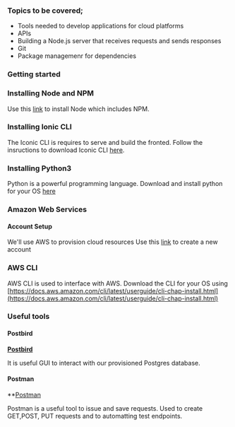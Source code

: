 
### Topics to be covered;

- Tools needed to develop applications for cloud platforms
- APIs
- Building a Node.js server that receives requests and sends responses
- Git
- Package managemenr for dependencies

### Getting started

### Installing Node and NPM 

Use this [link](https://nodejs.org/en/download/) to install Node which includes NPM.

### Installing Ionic CLI

The Iconic CLI is requires to serve and build the fronted. Follow the insructions to download Iconic CLI [here](https://ionicframework.com/docs/installation/cli).

### Installing Python3

Python is a powerful programming language. Download and install python for your OS [here](https://www.python.org/downloads/)

### Amazon Web Services
  
#### Account Setup

We'll use AWS to provision cloud resources
Use this [link](https://portal.aws.amazon.com/billing/signup#/) to create a new account

### AWS CLI 

AWS CLI is used to interface with AWS. Download the CLI for your OS using [https://docs.aws.amazon.com/cli/latest/userguide/cli-chap-install.html](https://docs.aws.amazon.com/cli/latest/userguide/cli-chap-install.html)

### Useful tools 

#### Postbird

**[Postbird](https://github.com/paxa/postbird)**

It is useful GUI to interact with our provisioned Postgres database.

#### Postman

**[Postman](https://www.getpostman.com/downloads/)

Postman is a useful tool to issue and save requests.
Used to create GET,POST, PUT  requests and to automatting test endpoints.
